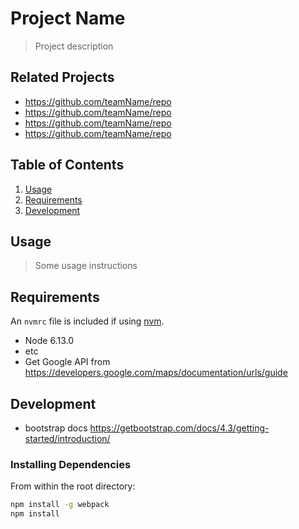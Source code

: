 # Project Name

> Project description

## Related Projects

  - https://github.com/teamName/repo
  - https://github.com/teamName/repo
  - https://github.com/teamName/repo
  - https://github.com/teamName/repo

## Table of Contents

1. [Usage](#Usage)
1. [Requirements](#requirements)
1. [Development](#development)

## Usage

> Some usage instructions

## Requirements

An `nvmrc` file is included if using [nvm](https://github.com/creationix/nvm).

- Node 6.13.0
- etc
- Get Google API from https://developers.google.com/maps/documentation/urls/guide

## Development
- bootstrap docs https://getbootstrap.com/docs/4.3/getting-started/introduction/

### Installing Dependencies

From within the root directory:

```sh
npm install -g webpack
npm install
```

